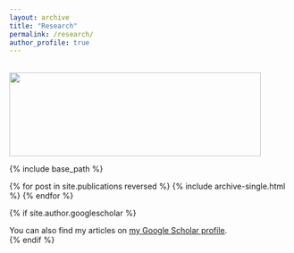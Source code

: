 ```yaml
---
layout: archive
title: "Research"
permalink: /research/
author_profile: true
---
```

<br/><img src='/images/2023_06_jimlake_talkeetnas.jpg' width="450" height="150"/>


{% include base_path %}

{% for post in site.publications reversed %}
  {% include archive-single.html %}
{% endfor %}


{% if site.author.googlescholar %}
  <div class="wordwrap">You can also find my articles on <a href="{{site.author.googlescholar}}">my Google Scholar profile</a>.</div>
{% endif %}
